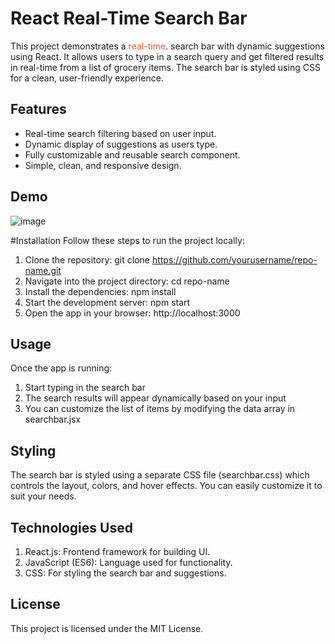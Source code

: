 # React Real-Time Search Bar

This project demonstrates a <span style="color: #FF5733;">real-time</span>.  search bar with dynamic suggestions using React. It allows users to type in a search query and get filtered results in real-time from a list of grocery items. The search bar is styled using CSS for a clean, user-friendly experience.

## Features
- Real-time search filtering based on user input.
- Dynamic display of suggestions as users type.
- Fully customizable and reusable search component.
- Simple, clean, and responsive design.

## Demo
![image](https://github.com/user-attachments/assets/0074dadf-94e8-45d1-bec6-2a9418b9c6ec)

#Installation
Follow these steps to run the project locally:

1. Clone the repository:  git clone https://github.com/yourusername/repo-name.git
2. Navigate into the project directory:  cd repo-name
3. Install the dependencies: npm install
4. Start the development server:  npm start
5. Open the app in your browser:  http://localhost:3000


## Usage
Once the app is running:

1. Start typing in the search bar
2. The search results will appear dynamically based on your input
3. You can customize the list of items by modifying the data array in searchbar.jsx


## Styling
The search bar is styled using a separate CSS file (searchbar.css) which controls the layout, colors, and hover effects. You can easily customize it to suit your needs.

## Technologies Used
1. React.js: Frontend framework for building UI.
2. JavaScript (ES6): Language used for functionality.
3. CSS: For styling the search bar and suggestions.

## License
This project is licensed under the MIT License.
